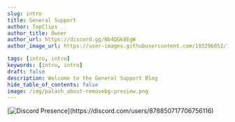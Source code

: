 ```yaml
---
slug: intro
title: General Support
author: TopClips
author_title: Owner
author_url: https://discord.gg/Nb4QGk8EgW
author_image_url: https://user-images.githubusercontent.com/103296052/186364565-168b7e72-dc3f-4994-812b-609928c9d754.png

tags: [intro, intro]
keywords: [intro, intro]
draft: false
description: Welcome to the General Support Blog
hide_table_of_contents: false
image: /img/palash_about-removebg-preview.png
---
```

[![Discord Presence](https://lanyard-profile-readme.vercel.app/api/878850717706756116?)](https://discord.com/users/878850717706756116)

